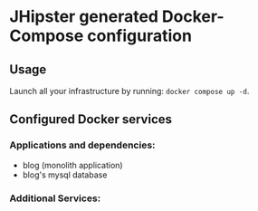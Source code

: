 # JHipster generated Docker-Compose configuration

## Usage

Launch all your infrastructure by running: `docker compose up -d`.

## Configured Docker services

### Applications and dependencies:

- blog (monolith application)
- blog's mysql database

### Additional Services:
